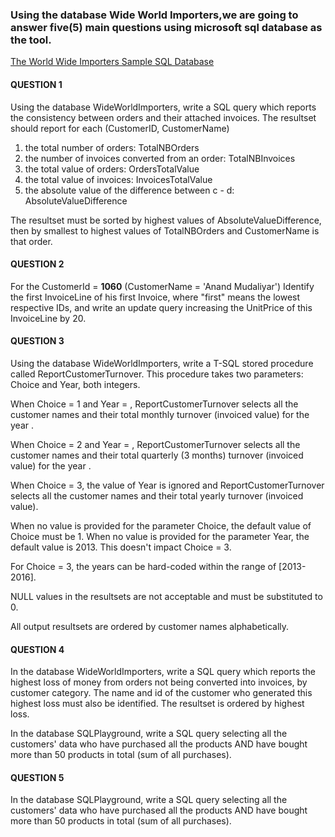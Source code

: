 ### Using the database Wide World Importers,we are going to answer five(5) main questions using microsoft sql database as the tool.

[The World Wide Importers Sample SQL Database](https://github.com/Microsoft/sql-server-samples/releases/tag/wide-world-importers-v1.0?utm_source=MyTechMantra.com)

#### QUESTION 1
 
Using the database WideWorldImporters, write a SQL query which reports the consistency between orders and their attached invoices.
The resultset should report for each (CustomerID, CustomerName)
 1. the total number of orders: TotalNBOrders
 2. the number of invoices converted from an order: TotalNBInvoices
 3. the total value of orders: OrdersTotalValue
 4. the total value of invoices: InvoicesTotalValue
 5. the absolute value of the difference between c - d: AbsoluteValueDifference
 
  The resultset must be sorted by highest values of AbsoluteValueDifference, then by smallest to highest values of TotalNBOrders and CustomerName is that order.

#### QUESTION 2

For the CustomerId = **1060** (CustomerName = 'Anand Mudaliyar')
Identify the first InvoiceLine of his first Invoice, where "first" means the lowest respective IDs, 
and write an update query increasing the UnitPrice of this InvoiceLine by 20.

#### QUESTION 3

Using the database WideWorldImporters, write a T-SQL stored procedure called ReportCustomerTurnover.
This procedure takes two parameters: Choice and Year, both integers.

When Choice = 1 and Year = <aYear>, ReportCustomerTurnover selects all the customer names and their total monthly turnover (invoiced value) for the year <aYear>.

When Choice = 2 and Year = <aYear>, ReportCustomerTurnover  selects all the customer names and their total quarterly (3 months) turnover (invoiced value) for the year <aYear>.

When Choice = 3, the value of Year is ignored and ReportCustomerTurnover  selects all the customer names and their total yearly turnover (invoiced value).

When no value is provided for the parameter Choice, the default value of Choice must be 1.
When no value is provided for the parameter Year, the default value is 2013. This doesn't impact Choice = 3.

For Choice = 3, the years can be hard-coded within the range of [2013-2016].

NULL values in the resultsets are not acceptable and must be substituted to 0.

All output resultsets are ordered by customer names alphabetically.

#### QUESTION 4

In the database WideWorldImporters, write a SQL query which reports the highest loss of money from orders not being converted into invoices, by customer category.
The name and id of the customer who generated this highest loss must also be identified. The resultset is ordered by highest loss.

In the database SQLPlayground, write a SQL query selecting all the customers' data who have purchased all the products 
AND have bought more than 50 products in total (sum of all purchases).

#### QUESTION 5

In the database SQLPlayground, write a SQL query selecting all the customers' data who have purchased all the products 
AND have bought more than 50 products in total (sum of all purchases).
